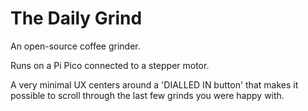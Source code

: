 # The Daily Grind
An open-source coffee grinder.

Runs on a Pi Pico connected to a stepper motor. 

A very minimal UX centers around a 'DIALLED IN button' that makes it possible to scroll through the last few grinds you were happy with.
